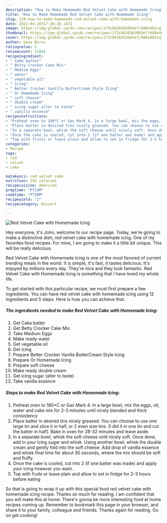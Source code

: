 ```yaml
---
description: "How to Make Homemade Red Velvet Cake with Homemade Icing"
title: "How to Make Homemade Red Velvet Cake with Homemade Icing"
slug: 129-how-to-make-homemade-red-velvet-cake-with-homemade-icing
date: 2021-04-16T17:26:34.147Z
image: https://img-global.cpcdn.com/recipes/173cb638363603ef/680x482cq70/red-velvet-cake-with-homemade-icing-recipe-main-photo.jpg
thumbnail: https://img-global.cpcdn.com/recipes/173cb638363603ef/680x482cq70/red-velvet-cake-with-homemade-icing-recipe-main-photo.jpg
cover: https://img-global.cpcdn.com/recipes/173cb638363603ef/680x482cq70/red-velvet-cake-with-homemade-icing-recipe-main-photo.jpg
author: Gene Burns
ratingvalue: 5
reviewcount: 11841
recipeingredient:
- " Cake batter"
- " Betty Crocker Cake Mix"
- " Medium Eggs"
- " water"
- " vegetable oil"
- " Icing"
- " Better Crocker Vanilla ButterCream Style Icing"
- " Or Homemade Icing"
- " soft cheese"
- " double cream"
- " icing sugar alter to taste"
- " vanilla essence"
recipeinstructions:
- "Preheat oven to 180*C or Gas Mark 4. In a large bowl, mix the eggs, oil, water and cake mix for 2-3 minutes until nicely blended and thick consistency"
- "Place batter in desired tins nicely greased. You can choose to use one large tin and slice it in half, or 2 even size tins. [I did it in one tin and cut the batter in half]. Bake in oven for 28-32 minutes and leave aside."
- "In a separate bowl, whisk the soft cheese until nicely soft. Once done, add in your icing sugar and whisk. Using another bowl, whisk the double cream and gently fold into the soft cheese. Add drop of vanilla essence and whisk final time for about 30 seconds, where the mix should be soft and fluffy."
- "Once the cake is cooled, cut into 2 (if one batter was made) and apply your icing however you want."
- "Top with fruits or leave plain and allow to set in fridge for 2-3 hours before eating"
categories:
- Recipe
tags:
- red
- velvet
- cake

katakunci: red velvet cake 
nutrition: 192 calories
recipecuisine: American
preptime: "PT24M"
cooktime: "PT30M"
recipeyield: "2"
recipecategory: Dessert

---
```



![Red Velvet Cake with Homemade Icing](https://img-global.cpcdn.com/recipes/173cb638363603ef/680x482cq70/red-velvet-cake-with-homemade-icing-recipe-main-photo.jpg)

Hey everyone, it's John, welcome to our recipe page. Today, we're going to make a distinctive dish, red velvet cake with homemade icing. One of my favorites food recipes. For mine, I am going to make it a little bit unique. This will be really delicious.



Red Velvet Cake with Homemade Icing is one of the most favored of current trending meals in the world. It is simple, it's fast, it tastes delicious. It's enjoyed by millions every day. They're nice and they look fantastic. Red Velvet Cake with Homemade Icing is something that I have loved my whole life.


To get started with this particular recipe, we must first prepare a few ingredients. You can have red velvet cake with homemade icing using 12 ingredients and 5 steps. Here is how you can achieve that.

<!--inarticleads1-->

##### The ingredients needed to make Red Velvet Cake with Homemade Icing:

1. Get  Cake batter
1. Get  Betty Crocker Cake Mix
1. Take  Medium Eggs
1. Make ready  water
1. Get  vegetable oil
1. Get  Icing
1. Prepare  Better Crocker Vanilla ButterCream Style Icing
1. Prepare  Or Homemade Icing
1. Prepare  soft cheese
1. Make ready  double cream
1. Get  icing sugar (alter to taste)
1. Take  vanilla essence




<!--inarticleads2-->

##### Steps to make Red Velvet Cake with Homemade Icing:

1. Preheat oven to 180*C or Gas Mark 4. In a large bowl, mix the eggs, oil, water and cake mix for 2-3 minutes until nicely blended and thick consistency
1. Place batter in desired tins nicely greased. You can choose to use one large tin and slice it in half, or 2 even size tins. [I did it in one tin and cut the batter in half]. Bake in oven for 28-32 minutes and leave aside.
1. In a separate bowl, whisk the soft cheese until nicely soft. Once done, add in your icing sugar and whisk. Using another bowl, whisk the double cream and gently fold into the soft cheese. Add drop of vanilla essence and whisk final time for about 30 seconds, where the mix should be soft and fluffy.
1. Once the cake is cooled, cut into 2 (if one batter was made) and apply your icing however you want.
1. Top with fruits or leave plain and allow to set in fridge for 2-3 hours before eating




So that is going to wrap it up with this special food red velvet cake with homemade icing recipe. Thanks so much for reading. I am confident that you will make this at home. There's gonna be more interesting food at home recipes coming up. Remember to bookmark this page in your browser, and share it to your family, colleague and friends. Thanks again for reading. Go on get cooking!
